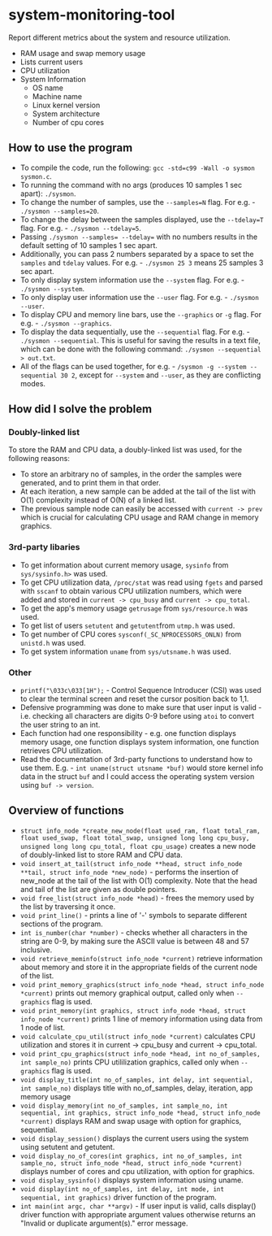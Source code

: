 # system-monitoring-tool
Report different metrics about the system and resource utilization.
  * RAM usage and swap memory usage
  * Lists current users
  * CPU utilization
  * System Information
    * OS name
    * Machine name
    * Linux kernel version
    * System architecture
    * Number of cpu cores

## How to use the program
 * To compile the code, run the following: `gcc -std=c99 -Wall -o sysmon sysmon.c`.
 * To running the command with no args (produces 10 samples 1 sec apart): `./sysmon`.
 * To change the number of samples, use the `--samples=N` flag. For e.g. - `./sysmon --samples=20`.
 * To change the delay between the samples displayed, use the `--tdelay=T` flag. For e.g. - `./sysmon --tdelay=5`.
 * Passing `./sysmon --samples= --tdelay=` with no numbers results in the default setting of 10 samples 1 sec apart.
 * Additionally, you can pass 2 numbers separated by a space to set the `samples` and `tdelay` values. For e.g. - `./sysmon 25 3` means 25 samples 3 sec apart.
 * To only display system information use the `--system` flag. For e.g. - `./sysmon --system`.
 * To only display user information use the `--user` flag. For e.g. - `./sysmon --user`.
 * To display CPU and memory line bars, use the `--graphics` or `-g` flag. For e.g. - `./sysmon --graphics`.
 * To display the data sequentially, use the `--sequential` flag. For e.g. - `./sysmon --sequential`. This is useful for saving the results in a text file, which can be done with the following command: `./sysmon --sequential > out.txt`.
 * All of the flags can be used together, for e.g. - `/sysmon -g --system --sequential 30 2`, except for `--system` and `--user`, as they are conflicting modes.

## How did I solve the problem

### Doubly-linked list
To store the RAM and CPU data, a doubly-linked list was used, for the following reasons:
 * To store an arbitrary no of samples, in the order the samples were generated, and to print them in that order.
 * At each iteration, a new sample can be added at the tail of the list with O(1) complexity instead of O(N) of a linked list.
 * The previous sample node can easily be accessed with `current -> prev` which is crucial for calculating CPU usage and RAM change in memory graphics.

### 3rd-party libaries
 * To get information about current memory usage, `sysinfo` from `sys/sysinfo.h>` was used.
 * To get CPU utilization data, `/proc/stat` was read using `fgets` and parsed with `sscanf` to obtain various CPU utilization numbers, which were added and stored in `current -> cpu_busy` and `current -> cpu_total`.
 * To get the app's memory usage `getrusage` from `sys/resource.h` was used.
 * To get list of users `setutent` and `getutent`from `utmp.h` was used.
 * To get number of CPU cores `sysconf(_SC_NPROCESSORS_ONLN)` from `unistd.h` was used.
 * To get system information `uname` from `sys/utsname.h` was used.

### Other
 * `printf("\033c\033[1H");` - Control Sequence Introducer (CSI) was used to clear the terminal screen and reset the cursor position back to 1,1.
 * Defensive programming was done to make sure that user input is valid - i.e. checking all characters are digits 0-9 before using `atoi` to convert the user string to an int.
 * Each function had one responsibility - e.g. one function displays memory usage, one function displays system information, one function retrieves CPU utilization.
 * Read the documentation of 3rd-party functions to understand how to use them. E.g. - `int uname(struct utsname *buf)` would store kernel info data in the struct `buf` and I could access the operating system version using `buf -> version`.

## Overview of functions
 * `struct info_node *create_new_node(float used_ram, float total_ram, float used_swap, float total_swap, unsigned long long cpu_busy, unsigned long long cpu_total, float cpu_usage)` creates a new node of doubly-linked list to store RAM and CPU data.
 * `void insert_at_tail(struct info_node **head, struct info_node **tail, struct info_node *new_node)` - performs the insertion of new_node at the tail of the list with O(1) complexity. Note that the head and tail of the list are given as double pointers.
 * `void free_list(struct info_node *head)` - frees the memory used by the list by traversing it once.
 * `void print_line()` - prints a line of '-' symbols to separate different sections of the program.
 * `int is_number(char *number)` - checks whether all characters in the string are 0-9, by making sure the ASCII value is between 48 and 57 inclusive.
 * `void retrieve_meminfo(struct info_node *current)` retrieve information about memory and store it in the appropriate fields of the current node of the list.
 * `void print_memory_graphics(struct info_node *head, struct info_node *current)` prints out memory graphical output, called only when `--graphics` flag is used.
 * `void print_memory(int graphics, struct info_node *head, struct info_node *current)` prints 1 line of memory information using data from 1 node of list.
 * `void calculate_cpu_util(struct info_node *current)` calculates CPU utilization and stores it in current -> cpu_busy and current -> cpu_total.
 * `void print_cpu_graphics(struct info_node *head, int no_of_samples, int sample_no)` prints CPU utililization graphics, called only when `--graphics` flag is used.
 * `void display_title(int no_of_samples, int delay, int sequential, int sample_no)` displays title with no_of_samples, delay, iteration, app memory usage
 * `void display_memory(int no_of_samples, int sample_no, int sequential, int graphics, struct info_node *head, struct info_node *current)` displays RAM and swap usage with option for graphics, sequential.
 * `void display_session()` displays the current users using the system using setutent and getutent.
 * `void display_no_of_cores(int graphics, int no_of_samples, int sample_no, struct info_node *head, struct info_node *current)` displays number of cores and cpu utilization, with option for graphics.
 * `void display_sysinfo()` displays system information using uname.
 * `void display(int no_of_samples, int delay, int mode, int sequential, int graphics)` driver function of the program.
 * `int main(int argc, char **argv)` - If user input is valid, calls display() driver function with appropriate argument values otherwise returns an "Invalid or duplicate argument(s)." error message.
